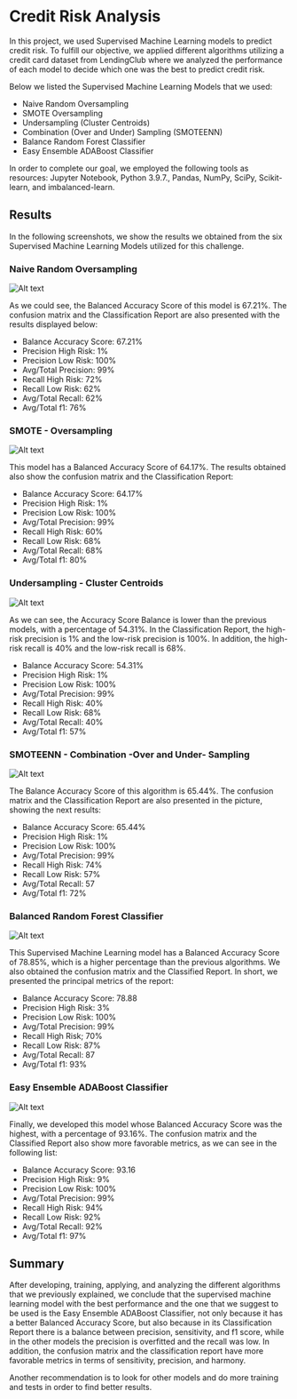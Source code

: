 # Credit Risk Analysis

In this project, we used Supervised Machine Learning models to predict credit risk. To fulfill our objective, we applied different algorithms utilizing a credit card dataset from LendingClub where we analyzed the performance of each model to decide which one was the best to predict credit risk.

Below we listed the Supervised Machine Learning Models that we used:

- Naive Random Oversampling
- SMOTE Oversampling
- Undersampling (Cluster Centroids)
- Combination (Over and Under) Sampling (SMOTEENN)
- Balance Random Forest Classifier
- Easy Ensemble ADABoost Classifier

In order to complete our goal, we employed the following tools as resources: Jupyter Notebook, Python 3.9.7., Pandas, NumPy, SciPy, Scikit-learn, and imbalanced-learn.

## Results

In the following screenshots, we show the results we obtained from the six Supervised Machine Learning Models utilized for this challenge.

### Naive Random Oversampling

![Alt text](/Resources/oversampling.png "imagen1")

As we could see, the Balanced Accuracy Score of this model is 67.21%. The confusion matrix and the Classification Report are also presented with the results displayed below:

- Balance Accuracy Score: 67.21%
- Precision High Risk: 1%
- Precision Low Risk: 100%
- Avg/Total Precision: 99%
- Recall High Risk: 72%
- Recall Low Risk: 62%
- Avg/Total Recall: 62%
- Avg/Total f1: 76%

### SMOTE - Oversampling

![Alt text](/Resources/smote.png "imagen2")

This model has a Balanced Accuracy Score of 64.17%. The results obtained also show the confusion matrix and the Classification Report:

- Balance Accuracy Score: 64.17%
- Precision High Risk: 1%
- Precision Low Risk: 100%
- Avg/Total Precision: 99%
- Recall High Risk: 60%
- Recall Low Risk: 68%
- Avg/Total Recall: 68%
- Avg/Total f1: 80%

### Undersampling - Cluster Centroids

![Alt text](/Resources/undersampling.png "imagen3")

As we can see, the Accuracy Score Balance is lower than the previous models, with a percentage of 54.31%. In the Classification Report, the high-risk precision is 1% and the low-risk precision is 100%. In addition, the high-risk recall is 40% and the low-risk recall is 68%.

- Balance Accuracy Score: 54.31%
- Precision High Risk: 1%
- Precision Low Risk: 100%
- Avg/Total Precision: 99%
- Recall High Risk: 40%
- Recall Low Risk: 68%
- Avg/Total Recall: 40%
- Avg/Total f1: 57%

### SMOTEENN - Combination -Over and Under- Sampling

![Alt text](/Resources/overunder.png "imagen4")
 
The Balance Accuracy Score of this algorithm is 65.44%. The confusion matrix and the Classification Report are also presented in the picture, showing the next results:

- Balance Accuracy Score: 65.44%
- Precision High Risk: 1%
- Precision Low Risk: 100%
- Avg/Total Precision: 99%
- Recall High Risk: 74%
- Recall Low Risk: 57%
- Avg/Total Recall: 57
- Avg/Total f1: 72%

### Balanced Random Forest Classifier

![Alt text](/Resources/randomforest.png "imagen5")

This Supervised Machine Learning model has a Balanced Accuracy Score of 78.85%, which is a higher percentage than the previous algorithms. We also obtained the confusion matrix and the Classified Report. In short, we presented the principal metrics of the report:

- Balance Accuracy Score: 78.88
- Precision High Risk: 3%
- Precision Low Risk: 100%
- Avg/Total Precision: 99%
- Recall High Risk; 70%
- Recall Low Risk: 87%
- Avg/Total Recall: 87
- Avg/Total f1: 93%


### Easy Ensemble ADABoost Classifier

![Alt text](/Resources/easyensemble.png "imagen6")

Finally, we developed this model whose Balanced Accuracy Score was the highest, with a percentage of 93.16%. The confusion matrix and the Classified Report also show more favorable metrics, as we can see in the following list:

- Balance Accuracy Score: 93.16
- Precision High Risk: 9%
- Precision Low Risk: 100%
- Avg/Total Precision: 99%
- Recall High Risk: 94%
- Recall Low Risk: 92%
- Avg/Total Recall: 92%
- Avg/Total f1: 97%

## Summary

After developing, training, applying, and analyzing the different algorithms that we previously explained, we conclude that the supervised machine learning model with the best performance and the one that we suggest to be used is the Easy Ensemble ADABoost Classifier, not only because it has a better Balanced Accuracy Score, but also because in its Classification Report there is a balance between precision, sensitivity, and f1 score, while in the other models the precision is overfitted and the recall was low. In addition, the confusion matrix and the classification report have more favorable metrics in terms of sensitivity, precision, and harmony.

Another recommendation is to look for other models and do more training and tests in order to find better results.
